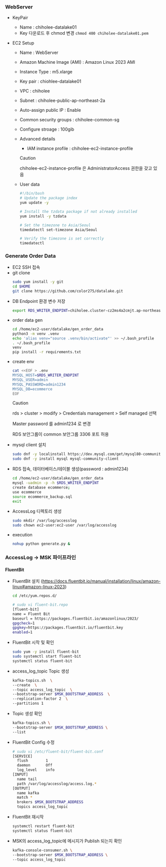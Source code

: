 ### WebServer
- KeyPair 
  - Name : chiholee-datalake01
  - Key 다운로드 후 chmod 변경 `chmod 400 chiholee-datalake01.pem` 

- EC2 Setup
  - Name : WebServer
  - Amazon Machine Image (AMI) : Amazon Linux 2023 AMI
  - Instance Type : m5.xlarge
  - Key pair : chiohlee-datalake01
  - VPC : chiholee
  - Subnet : chiholee-public-ap-northeast-2a
  - Auto-assign public IP : Enable
  - Common security groups : chiholee-common-sg
  - Configure stroage : 100gib
  - Advanced details
    - IAM instance profile : chiholee-ec2-instance-profile
    > [!CAUTION]  
    > chiholee-ec2-instance-profile 은 AdministratorAccess 권한을 갖고 있음

  - User data
    ```bash
    #!/bin/bash
    # Update the package index
    yum update -y

    # Install the tzdata package if not already installed
    yum install -y tzdata

    # Set the timezone to Asia/Seoul
    timedatectl set-timezone Asia/Seoul

    # Verify the timezone is set correctly
    timedatectl
    ```

### Generate Order Data
- EC2 SSH 접속
- git clone
    ```bash
    sudo yum install -y git
    cd $HOME
    git clone https://github.com/color275/datalake.git        
    ```
- DB Endpoint 환경 변수 저장
    ```bash
    export RDS_WRITER_ENDPINT=chiholee.cluster-cz2ms4a2cmjt.ap-northeast-2.rds.amazonaws.com
    ```
- order data gen
    ```bash
    cd /home/ec2-user/datalake/gen_order_data
    python3 -m venv .venv
    echo 'alias venv="source .venv/bin/activate"' >> ~/.bash_profile
    . ~/.bash_profile
    venv
    pip install -r requirements.txt
    ```
- create env
    ```bash
    cat <<EOF > .env
    MYSQL_HOST=$RDS_WRITER_ENDPINT
    MYSQL_USER=admin
    MYSQL_PASSWORD=admin1234
    MYSQL_DB=ecommerce
    EOF
    ```
    > [!CAUTION]  
    > rds > cluster > modify > Credentials management > Self managed 선택
    > 
    > Master password 를 admin1234 로 변경
    > 
    > RDS 보안그룹이 common 보안그룹 3306 포트 허용
- mysql client 설치
    ```bash
    sudo dnf -y localinstall https://dev.mysql.com/get/mysql80-community-release-el9-4.noarch.rpm
    sudo dnf -y install mysql mysql-community-client
    ```
- RDS 접속, 데이터베이스/테이블 생성(password : admin1234)
    ```bash
    cd /home/ec2-user/datalake/gen_order_data
    mysql -uadmin -p -h $RDS_WRITER_ENDPINT
    create database ecommerce;
    use ecommerce
    source ecommerce_backup.sql
    exit
    ```
- AccessLog 디렉토리 생성
    ```bash
    sudo mkdir /var/log/accesslog
    sudo chown ec2-user:ec2-user /var/log/accesslog
    ```
- execution
    ```bash
    nohup python generate.py &
    ```

### AccessLog -> MSK 파이프라인
#### FluentBit
- FluentBit 설치 (https://docs.fluentbit.io/manual/installation/linux/amazon-linux#amazon-linux-2023)
  ```bash
  cd /etc/yum.repos.d/
  ```
  ```bash
  # sudo vi fluent-bit.repo
  [fluent-bit]
  name = Fluent Bit
  baseurl = https://packages.fluentbit.io/amazonlinux/2023/
  gpgcheck=1
  gpgkey=https://packages.fluentbit.io/fluentbit.key
  enabled=1  
  ```
- FluentBit 시작 및 확인
  ```bash
  sudo yum -y install fluent-bit
  sudo systemctl start fluent-bit
  systemctl status fluent-bit
  ```

- access_log_topic Topic 생성
  ```bash
  kafka-topics.sh  \
  --create  \
  --topic access_log_topic  \
  --bootstrap-server $MSK_BOOTSTRAP_ADDRESS  \
  --replication-factor 2  \
  --partitions 1
  ```
- Topic 생성 확인
  ```bash
  kafka-topics.sh \
  --bootstrap-server $MSK_BOOTSTRAP_ADDRESS \
  --list
  ```

- FluentBit Config 수정
  ```bash
  # sudo vi /etc/fluent-bit/fluent-bit.conf
  [SERVICE]
    flush        1
    daemon       Off
    log_level    info
  [INPUT]
    name tail
    path /var/log/accesslog/access.log.*
  [OUTPUT]
    name kafka
    match *
    brokers $MSK_BOOTSTRAP_ADDRESS
    topics access_log_topic
  ```
- FluentBit 재시작
  ```bash
  systemctl restart fluent-bit
  systemctl status fluent-bit
  ```

- MSK의 access_log_topic에 메시지가 Publish 되는지 확인
  ```bash
  kafka-console-consumer.sh \
  --bootstrap-server $MSK_BOOTSTRAP_ADDRESS \
  --topic access_log_topic
  ```